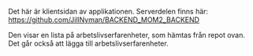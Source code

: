 Det här är klientsidan av applikationen. Serverdelen finns här: https://github.com/JillNyman/BACKEND_MOM2_BACKEND

Den visar en lista på arbetslivserfarenheter, som hämtas från repot ovan. Det går också att lägga till arbetslivserfarenheter.
